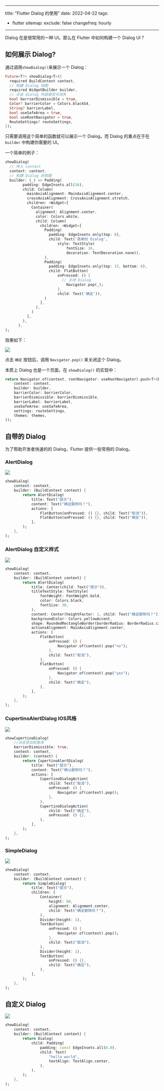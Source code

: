 
---
title: "Flutter Dialog 的使用"
date: 2022-04-22
tags:
  - flutter
sitemap:
  exclude: false
  changefreq: hourly
---

Dialog 在是很常用的一种 UI。那么在 Flutter 中如何构建一个 Dialog UI？

## 如何展示 Dialog?

通过调用`showDialog()`来展示一个 Dialog：

```dart
Future<T?> showDialog<T>({
  required BuildContext context,
  // 构建 Dialog 视图
  required WidgetBuilder builder,
  // 点击 dialog 外部是否可消失
  bool barrierDismissible = true,
  Color? barrierColor = Colors.black54,
  String? barrierLabel,
  bool useSafeArea = true,
  bool useRootNavigator = true,
  RouteSettings? routeSettings,
});
```

只需要调用这个简单的函数就可以展示一个 Dialog。而 Dialog 的重点在于在 `builder` 中构建你需要的 UI。

一个简单的例子：

```dart
showDialog(
  // 传入 context
  context: context,
  // 构建 Dialog 的视图
  builder: (_) => Padding(
        padding: EdgeInsets.all(16),
        child: Column(
          mainAxisAlignment: MainAxisAlignment.center,
          crossAxisAlignment: CrossAxisAlignment.stretch,
          children: <Widget>[
            Container(
              alignment: Alignment.center,
              color: Colors.white,
              child: Column(
                children: <Widget>[
                  Padding(
                    padding: EdgeInsets.only(top: 8),
                    child: Text('简单的 Dialog',
                        style: TextStyle(
                            fontSize: 16,
                            decoration: TextDecoration.none)),
                  ),
                  Padding(
                    padding: EdgeInsets.only(top: 15, bottom: 8),
                    child: FlatButton(
                        onPressed: () {
                          // 关闭 Dialog
                            Navigator.pop(_);
                        },
                        child: Text('确定')),
                  )
                ],
              ),
            )
          ],
        ),
      ),
);
```

效果如下：

![](http://blog.loveli.site/mweb/16505854425991.jpg)

点击 `确定` 按钮后，调用 `Navigator.pop()` 来关闭这个 Dialog。

本质上 Dialog 也是一个页面，在 `showDialog()` 的实现中：

```dart
return Navigator.of(context, rootNavigator: useRootNavigator).push<T>(DialogRoute<T>(
    context: context,
    builder: builder,
    barrierColor: barrierColor,
    barrierDismissible: barrierDismissible,
    barrierLabel: barrierLabel,
    useSafeArea: useSafeArea,
    settings: routeSettings,
    themes: themes,
));
```

## 自带的 Dialog

为了帮助开发者快速的的 Dialog，Flutter 提供一些常用的 Dialog。

### AlertDialog

![](http://blog.loveli.site/mweb/16505861509394.jpg)

```dart
showDialog(
    context: context,
    builder: (BuildContext context) {
        return AlertDialog(
            title: Text("提示"),
            content: Text("确定删除吗？"),
            actions: [
                FlatButton(onPressed: () {}, child: Text("取消")),
                FlatButton(onPressed: () {}, child: Text("确定")),
            ],
        );
    },
);
```

### AlertDialog 自定义样式

![](http://blog.loveli.site/mweb/16505865312773.jpg)

```dart
showDialog(
    context: context,
    builder: (BuildContext context) {
        return AlertDialog(
            title: Center(child: Text("提示")),
            titleTextStyle: TextStyle(
                fontWeight: FontWeight.bold,
                color: Colors.black,
                fontSize: 30,
            ),
            content: Center(heightFactor: 1, child: Text("确定删除吗？")),
            backgroundColor: Colors.yellowAccent,
            shape: RoundedRectangleBorder(borderRadius: BorderRadius.circular(15)),
            actionsAlignment: MainAxisAlignment.center,
            actions: [
                FlatButton(
                    onPressed: () {
                        Navigator.of(context).pop("no");
                    },
                    child: Text("取消"),
                ),
                FlatButton(
                    onPressed: () {
                        Navigator.of(context).pop("yes");
                    },
                    child: Text("确定"),
                ),
            ],
        );
    },
);
```

### CupertinoAlertDialog IOS风格

![](http://blog.loveli.site/mweb/16505865740868.jpg)

```dart
showCupertinoDialog(
    //点击空白处取消
    barrierDismissible: true,
    context: context,
    builder: (context) {
        return CupertinoAlertDialog(
            title: Text("提示"),
            content: Text("确认删除吗？"),
            actions: [
                CupertinoDialogAction(
                    child: Text("取消"),
                    onPressed: () {
                        Navigator.of(context).pop();
                    },
                ),
                CupertinoDialogAction(
                    child: Text("确定"),
                    onPressed: () {},
                ),
            ],
        );
    },
);
```

### SimpleDialog

![](http://blog.loveli.site/mweb/16505866058310.jpg)


```dart
showDialog(
    context: context,
    builder: (BuildContext context) {
        return SimpleDialog(
            title: Text("提示"),
            children: [
                Container(
                    height: 80,
                    alignment: Alignment.center,
                    child: Text("确定删除吗？"),
                ),
                Divider(height: 1),
                TextButton(
                    onPressed: () {
                        Navigator.of(context).pop();
                    },
                    child: Text("取消"),
                ),
                Divider(height: 1),
                TextButton(
                    onPressed: () {},
                    child: Text("确定"),
                ),
            ],
        );
    },
);
```

## 自定义 Dialog

![](http://blog.loveli.site/mweb/16505866401719.jpg)

```dart
showDialog(
    context: context,
    builder: (BuildContext context) {
        return Dialog(
            child: Padding(
                padding: const EdgeInsets.all(8.0),
                child: Text(
                    "hello world",
                    textAlign: TextAlign.center,
                ),
            ),
        );
    },
);
```
